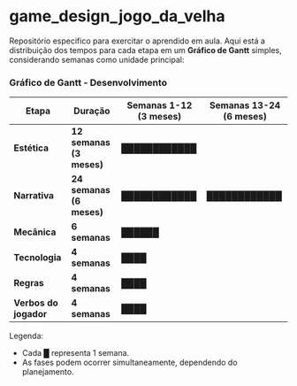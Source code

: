 # game_design_jogo_da_velha
Repositório especifico para exercitar o aprendido em aula.
Aqui está a distribuição dos tempos para cada etapa em um **Gráfico de Gantt** simples, considerando semanas como unidade principal:  

### **Gráfico de Gantt - Desenvolvimento**  

| Etapa                | Duração       | Semanas 1-12 (3 meses) | Semanas 13-24 (6 meses) |
|----------------------|--------------|------------------------|------------------------|
| **Estética**        | **12 semanas (3 meses)** | ████████████ |  |
| **Narrativa**       | **24 semanas (6 meses)** | ████████████ | ████████████ |
| **Mecânica**        | **6 semanas** | ██████  | |
| **Tecnologia**      | **4 semanas** | ████  | |
| **Regras**          | **4 semanas** | ████  | |
| **Verbos do jogador** | **4 semanas** | ████  | |

Legenda:  
- Cada **█** representa 1 semana.  
- As fases podem ocorrer simultaneamente, dependendo do planejamento.  

